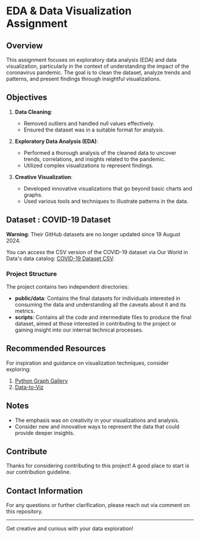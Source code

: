 # EDA & Data Visualization Assignment

## Overview
This assignment focuses on exploratory data analysis (EDA) and data visualization, particularly in the context of understanding the impact of the coronavirus pandemic. The goal is to clean the dataset, analyze trends and patterns, and present findings through insightful visualizations.

## Objectives
1. **Data Cleaning**: 
   - Removed outliers and handled null values effectively.
   - Ensured the dataset was in a suitable format for analysis.

2. **Exploratory Data Analysis (EDA)**:
   - Performed a thorough analysis of the cleaned data to uncover trends, correlations, and insights related to the pandemic.
   - Utilized complex visualizations to represent findings.

3. **Creative Visualization**:
   - Developed innovative visualizations that go beyond basic charts and graphs.
   - Used various tools and techniques to illustrate patterns in the data.

## Dataset : COVID-19 Dataset
**Warning**: Their GitHub datasets are no longer updated since 19 August 2024. 

You can access the CSV version of the COVID-19 dataset via Our World in Data's data catalog: [COVID-19 Dataset CSV](https://catalog.ourworldindata.org/garden/covid/latest/compact/compact.csv).

### Project Structure
The project contains two independent directories:

- **public/data**: Contains the final datasets for individuals interested in consuming the data and understanding all the caveats about it and its metrics.
- **scripts**: Contains all the code and intermediate files to produce the final dataset, aimed at those interested in contributing to the project or gaining insight into our internal technical processes.

## Recommended Resources
For inspiration and guidance on visualization techniques, consider exploring:
1. [Python Graph Gallery](https://www.python-graph-gallery.com/)
2. [Data-to-Viz](https://www.data-to-viz.com/)

## Notes
- The emphasis was on creativity in your visualizations and analysis.
- Consider new and innovative ways to represent the data that could provide deeper insights.

## Contribute
Thanks for considering contributing to this project! A good place to start is our contribution guideline.

## Contact Information
For any questions or further clarification, please reach out via comment on this repository.

---

Get creative and curious with your data exploration!
